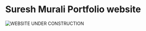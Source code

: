 # Suresh Murali Portfolio website

![WEBSITE UNDER CONSTRUCTION](https://user-images.githubusercontent.com/8108361/48919042-62a5fe80-ee45-11e8-990e-0c3f862fe058.png
)
